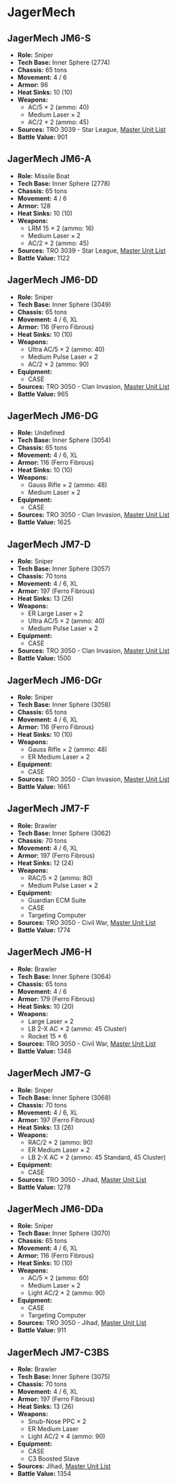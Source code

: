 # JagerMech
## JagerMech JM6-S
- **Role:** Sniper
- **Tech Base:** Inner Sphere (2774)
- **Chassis:** 65 tons
- **Movement:** 4 / 6
- **Armor:** 96
- **Heat Sinks:** 10 (10)
- **Weapons:**
  - AC/5 × 2 (ammo: 40)
  - Medium Laser × 2
  - AC/2 × 2 (ammo: 45)
- **Sources:** TRO 3039 - Star League, [Master Unit List](http://masterunitlist.info/Unit/Details/1670/jagermech-jm6-s)
- **Battle Value:** 901

## JagerMech JM6-A
- **Role:** Missile Boat
- **Tech Base:** Inner Sphere (2778)
- **Chassis:** 65 tons
- **Movement:** 4 / 6
- **Armor:** 128
- **Heat Sinks:** 10 (10)
- **Weapons:**
  - LRM 15 × 2 (ammo: 16)
  - Medium Laser × 2
  - AC/2 × 2 (ammo: 45)
- **Sources:** TRO 3039 - Star League, [Master Unit List](http://masterunitlist.info/Unit/Details/1665/jagermech-jm6-a)
- **Battle Value:** 1122

## JagerMech JM6-DD
- **Role:** Sniper
- **Tech Base:** Inner Sphere (3049)
- **Chassis:** 65 tons
- **Movement:** 4 / 6, XL
- **Armor:** 116 (Ferro Fibrous)
- **Heat Sinks:** 10 (10)
- **Weapons:**
  - Ultra AC/5 × 2 (ammo: 40)
  - Medium Pulse Laser × 2
  - AC/2 × 2 (ammo: 90)
- **Equipment:**
  - CASE
- **Sources:** TRO 3050 - Clan Invasion, [Master Unit List](http://masterunitlist.info/Unit/Details/1666/jagermech-jm6-dd)
- **Battle Value:** 965

## JagerMech JM6-DG
- **Role:** Undefined
- **Tech Base:** Inner Sphere (3054)
- **Chassis:** 65 tons
- **Movement:** 4 / 6, XL
- **Armor:** 116 (Ferro Fibrous)
- **Heat Sinks:** 10 (10)
- **Weapons:**
  - Gauss Rifle × 2 (ammo: 48)
  - Medium Laser × 2
- **Equipment:**
  - CASE
- **Sources:** TRO 3050 - Clan Invasion, [Master Unit List](http://masterunitlist.info/Unit/Details/1668/jagermech-jm6-dg)
- **Battle Value:** 1625

## JagerMech JM7-D
- **Role:** Sniper
- **Tech Base:** Inner Sphere (3057)
- **Chassis:** 70 tons
- **Movement:** 4 / 6, XL
- **Armor:** 197 (Ferro Fibrous)
- **Heat Sinks:** 13 (26)
- **Weapons:**
  - ER Large Laser × 2
  - Ultra AC/5 × 2 (ammo: 40)
  - Medium Pulse Laser × 2
- **Equipment:**
  - CASE
- **Sources:** TRO 3050 - Clan Invasion, [Master Unit List](http://masterunitlist.info/Unit/Details/4390/jagermech-jm7-d)
- **Battle Value:** 1500

## JagerMech JM6-DGr
- **Role:** Sniper
- **Tech Base:** Inner Sphere (3058)
- **Chassis:** 65 tons
- **Movement:** 4 / 6, XL
- **Armor:** 116 (Ferro Fibrous)
- **Heat Sinks:** 10 (10)
- **Weapons:**
  - Gauss Rifle × 2 (ammo: 48)
  - ER Medium Laser × 2
- **Equipment:**
  - CASE
- **Sources:** TRO 3050 - Clan Invasion, [Master Unit List](http://masterunitlist.info/Unit/Details/4389/jagermech-jm6-dgr)
- **Battle Value:** 1661

## JagerMech JM7-F
- **Role:** Brawler
- **Tech Base:** Inner Sphere (3062)
- **Chassis:** 70 tons
- **Movement:** 4 / 6, XL
- **Armor:** 197 (Ferro Fibrous)
- **Heat Sinks:** 12 (24)
- **Weapons:**
  - RAC/5 × 2 (ammo: 80)
  - Medium Pulse Laser × 2
- **Equipment:**
  - Guardian ECM Suite
  - CASE
  - Targeting Computer
- **Sources:** TRO 3050 - Civil War, [Master Unit List](http://masterunitlist.info/Unit/Details/4391/jagermech-jm7-f)
- **Battle Value:** 1774

## JagerMech JM6-H
- **Role:** Brawler
- **Tech Base:** Inner Sphere (3064)
- **Chassis:** 65 tons
- **Movement:** 4 / 6
- **Armor:** 179 (Ferro Fibrous)
- **Heat Sinks:** 10 (20)
- **Weapons:**
  - Large Laser × 2
  - LB 2-X AC × 2 (ammo: 45 Cluster)
  - Rocket 15 × 6
- **Sources:** TRO 3050 - Civil War, [Master Unit List](http://masterunitlist.info/Unit/Details/1669/jagermech-jm6-h)
- **Battle Value:** 1348

## JagerMech JM7-G
- **Role:** Sniper
- **Tech Base:** Inner Sphere (3068)
- **Chassis:** 70 tons
- **Movement:** 4 / 6, XL
- **Armor:** 197 (Ferro Fibrous)
- **Heat Sinks:** 13 (26)
- **Weapons:**
  - RAC/2 × 2 (ammo: 90)
  - ER Medium Laser × 2
  - LB 2-X AC × 2 (ammo: 45 Standard, 45 Cluster)
- **Equipment:**
  - CASE
- **Sources:** TRO 3050 - Jihad, [Master Unit List](http://masterunitlist.info/Unit/Details/4392/jagermech-jm7-g)
- **Battle Value:** 1278

## JagerMech JM6-DDa
- **Role:** Sniper
- **Tech Base:** Inner Sphere (3070)
- **Chassis:** 65 tons
- **Movement:** 4 / 6, XL
- **Armor:** 116 (Ferro Fibrous)
- **Heat Sinks:** 10 (10)
- **Weapons:**
  - AC/5 × 2 (ammo: 60)
  - Medium Laser × 2
  - Light AC/2 × 2 (ammo: 90)
- **Equipment:**
  - CASE
  - Targeting Computer
- **Sources:** TRO 3050 - Jihad, [Master Unit List](http://masterunitlist.info/Unit/Details/1667/jagermech-jm6-dda)
- **Battle Value:** 911

## JagerMech JM7-C3BS
- **Role:** Brawler
- **Tech Base:** Inner Sphere (3075)
- **Chassis:** 70 tons
- **Movement:** 4 / 6, XL
- **Armor:** 197 (Ferro Fibrous)
- **Heat Sinks:** 13 (26)
- **Weapons:**
  - Snub-Nose PPC × 2
  - ER Medium Laser
  - Light AC/2 × 4 (ammo: 90)
- **Equipment:**
  - CASE
  - C3 Boosted Slave
- **Sources:** Jihad, [Master Unit List](http://masterunitlist.info/Unit/Details/1671/jagermech-jm7-c3bs)
- **Battle Value:** 1354

